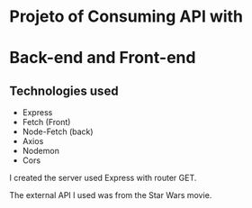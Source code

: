 # Projeto of Consuming API with
# Back-end and Front-end

## Technologies used
- Express
- Fetch (Front)
- Node-Fetch (back)
- Axios
- Nodemon
- Cors

I created the server used Express with router GET.

The external API I used was from the Star Wars movie.


